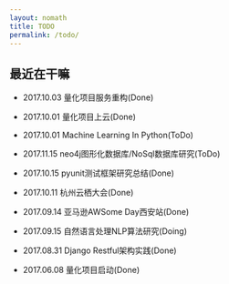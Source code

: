 ```yaml
---
layout: nomath
title: TODO
permalink: /todo/
---
```



## 最近在干嘛 #

- 2017.10.03 量化项目服务重构(Done)

- 2017.10.01 量化项目上云(Done)

- 2017.10.01 Machine Learning In Python(ToDo)

- 2017.11.15 neo4j图形化数据库/NoSql数据库研究(ToDo)

- 2017.10.15 pyunit测试框架研究总结(Done)

- 2017.10.11 杭州云栖大会(Done)

- 2017.09.14 亚马逊AWSome Day西安站(Done)

- 2017.09.15 自然语言处理NLP算法研究(Doing)

- 2017.08.31 Django Restful架构实践(Done)

- 2017.06.08 量化项目启动(Done)
